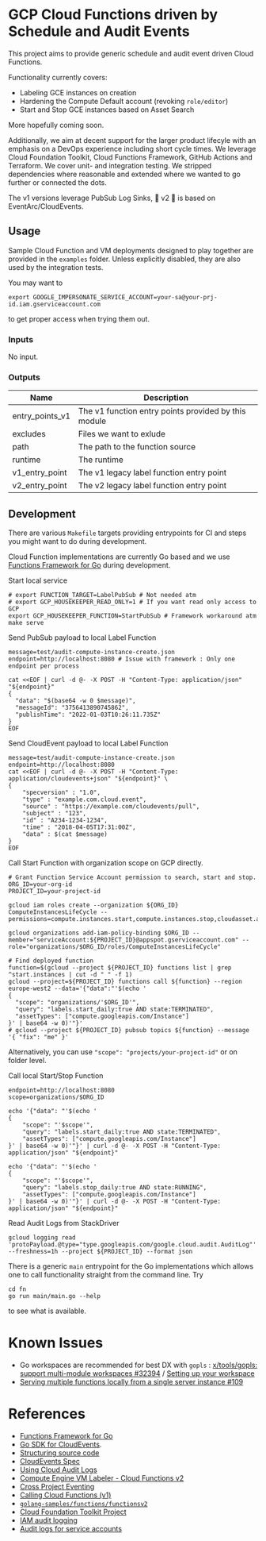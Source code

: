 # GCP Cloud Functions driven by Schedule and Audit Events

This project aims to provide generic schedule and audit event driven Cloud Functions.

Functionality currently covers:

- Labeling GCE instances on creation
- Hardening the Compute Default account (revoking `role/editor`)
- Start and Stop GCE instances based on Asset Search

More hopefully coming soon.

Additionally, we aim at decent support for the larger product lifecyle with an emphasis on a DevOps experience including short cycle times. We leverage Cloud Foundation Toolkit, Cloud Functions Framework, GitHub Actions and Terraform. We cover unit- and integration testing. We stripped dependencies where reasonable and extended where we wanted to go further or connected the dots.

The v1 versions leverage PubSub Log Sinks, 🧪 v2 🥼 is based on EventArc/CloudEvents.

## Usage
Sample Cloud Function and VM deployments designed to play together are provided in the `examples` folder. Unless explicitly disabled, they are also used by the integration tests.

You may want to
```shell
export GOOGLE_IMPERSONATE_SERVICE_ACCOUNT=your-sa@your-prj-id.iam.gserviceaccount.com
```
to get proper access when trying them out.

<!-- BEGINNING OF PRE-COMMIT-TERRAFORM DOCS HOOK -->
### Inputs

No input.

### Outputs

| Name | Description |
|------|-------------|
| entry\_points\_v1 | The v1 function entry points provided by this module |
| excludes | Files we want to exlude |
| path | The path to the function source |
| runtime | The runtime |
| v1\_entry\_point | The v1 legacy label function entry point |
| v2\_entry\_point | The v2 legacy label function entry point |

<!-- END OF PRE-COMMIT-TERRAFORM DOCS HOOK -->

## Development
There are various `Makefile` targets providing entrypoints for CI and steps you might want to do during development.

Cloud Function implementations are currently Go based and we use [Functions Framework for Go](https://github.com/GoogleCloudPlatform/functions-framework-go) during development.

Start local service
```shell
# export FUNCTION_TARGET=LabelPubSub # Not needed atm
# export GCP_HOUSEKEEPER_READ_ONLY=1 # If you want read only access to GCP 
export GCP_HOUSEKEEPER_FUNCTION=StartPubSub # Framework workaround atm
make serve
```

Send PubSub payload to local Label Function
```shell
message=test/audit-compute-instance-create.json
endpoint=http://localhost:8080 # Issue with framework : Only one endpoint per process

cat <<EOF | curl -d @- -X POST -H "Content-Type: application/json" "${endpoint}" 
{
  "data": "$(base64 -w 0 $message)",
  "messageId": "3756413890745862",
  "publishTime": "2022-01-03T10:26:11.735Z"
}
EOF
```

Send CloudEvent payload to local Label Function
```shell
message=test/audit-compute-instance-create.json
endpoint=http://localhost:8080
cat <<EOF | curl -d @- -X POST -H "Content-Type: application/cloudevents+json" "${endpoint}" \
{
	"specversion" : "1.0",
	"type" : "example.com.cloud.event",
	"source" : "https://example.com/cloudevents/pull",
	"subject" : "123",
	"id" : "A234-1234-1234",
	"time" : "2018-04-05T17:31:00Z",
	"data" : $(cat $message)
}
EOF
```

Call Start Function with organization scope on GCP directly.

```shell
# Grant Function Service Account permission to search, start and stop.
ORG_ID=your-org-id
PROJECT_ID=your-project-id

gcloud iam roles create --organization ${ORG_ID} ComputeInstancesLifeCycle --permissions=compute.instances.start,compute.instances.stop,cloudasset.assets.searchAllResources

gcloud organizations add-iam-policy-binding $ORG_ID --member="serviceAccount:${PROJECT_ID}@appspot.gserviceaccount.com" --role="organizations/$ORG_ID/roles/ComputeInstancesLifeCycle"

# Find deployed function
function=$(gcloud --project ${PROJECT_ID} functions list | grep ^start.instances | cut -d " " -f 1)
gcloud --project=${PROJECT_ID} functions call ${function} --region europe-west2 --data='{"data":"'$(echo '
{
  "scope": "organizations/'$ORG_ID'",
  "query": "labels.start_daily:true AND state:TERMINATED",
  "assetTypes": ["compute.googleapis.com/Instance"]
}' | base64 -w 0)'"}'
# gcloud --project ${PROJECT_ID} pubsub topics ${function} --message '{ "fix": "me" }'
```

Alternatively, you can use `"scope": "projects/your-project-id"` or on folder level. 

Call local Start/Stop Function
```shell
endpoint=http://localhost:8080
scope=organizations/$ORG_ID

echo '{"data": "'$(echo '
{
    "scope": "'$scope'",
    "query": "labels.start_daily:true AND state:TERMINATED",
    "assetTypes": ["compute.googleapis.com/Instance"]
}' | base64 -w 0)'"}' | curl -d @- -X POST -H "Content-Type: application/json" "${endpoint}"

echo '{"data": "'$(echo '
{
    "scope": "'$scope'",
    "query": "labels.stop_daily:true AND state:RUNNING",
    "assetTypes": ["compute.googleapis.com/Instance"]
}' | base64 -w 0)'"}' | curl -d @- -X POST -H "Content-Type: application/json" "${endpoint}"

```

Read Audit Logs from StackDriver
```shell
gcloud logging read 'protoPayload.@type="type.googleapis.com/google.cloud.audit.AuditLog"' --freshness=1h --project ${PROJECT_ID} --format json
```

There is a generic `main` entrypoint for the Go implementations which allows one to call functionality straight from the command line. Try
```shell
cd fn
go run main/main.go --help
```
to see what is available.
# Known Issues
- Go workspaces are recommended for best DX with `gopls` : [x/tools/gopls: support multi-module workspaces #32394](https://github.com/golang/go/issues/32394) / [Setting up your workspace](https://github.com/golang/tools/blob/master/gopls/doc/workspace.md#go-workspaces-go-118)
- [Serving multiple functions locally from a single server instance #109](https://github.com/GoogleCloudPlatform/functions-framework-go/issues/109)
# References
- [Functions Framework for Go](https://github.com/GoogleCloudPlatform/functions-framework-go)
- [Go SDK for CloudEvents](https://github.com/cloudevents/sdk-go).
- [Structuring source code](https://cloud.google.com/functions/docs/writing/#structuring_source_code)
- [CloudEvents Spec](https://cloudevents.io/)
- [Using Cloud Audit Logs](https://cloud.google.com/eventarc/docs/reference/supported-events#using-cloud-audit-logs)
- [Compute Engine VM Labeler - Cloud Functions v2](https://github.com/GoogleCloudPlatform/eventarc-samples/tree/main/gce-vm-labeler/gcf)
- [Cross Project Eventing](https://github.com/GoogleCloudPlatform/eventarc-samples/tree/main/cross-project-eventing)
- [Calling Cloud Functions (v1)](https://cloud.google.com/functions/docs/calling)
- [`golang-samples/functions/functionsv2`](https://github.com/GoogleCloudPlatform/golang-samples/tree/main/functions/functionsv2)
- [Cloud Foundation Toolkit Project](https://github.com/GoogleCloudPlatform/cloud-foundation-toolkit)
- [IAM audit logging ](https://cloud.google.com/iam/docs/audit-logging)
- [Audit logs for service accounts](https://cloud.google.com/iam/docs/audit-logging/examples-service-accounts)
